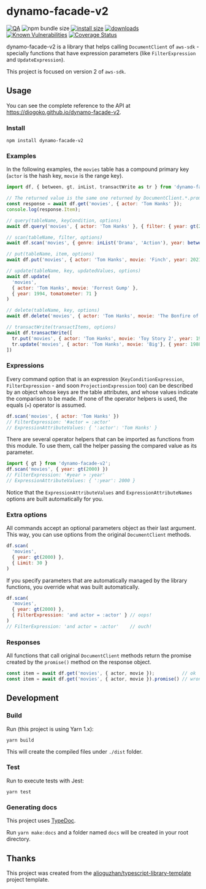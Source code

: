 # dynamo-facade-v2

[![QA](https://github.com/diogoko/dynamo-facade-v2/actions/workflows/qa.yml/badge.svg)](https://github.com/diogoko/dynamo-facade-v2/actions/workflows/qa.yml)
![npm bundle size](https://img.shields.io/bundlephobia/minzip/dynamo-facade-v2)
[![install size](https://packagephobia.com/badge?p=dynamo-facade-v2)](https://packagephobia.com/result?p=dynamo-facade-v2)
[![downloads](https://img.shields.io/npm/dt/dynamo-facade-v2)](https://npm-stat.com/charts.html?package=dynamo-facade-v2)
[![Known Vulnerabilities](https://snyk.io/test/npm/dynamo-facade-v2/badge.svg)](https://snyk.io/test/npm/dynamo-facade-v2)
[![Coverage Status](https://coveralls.io/repos/github/diogoko/dynamo-facade-v2/badge.svg?branch=main)](https://coveralls.io/github/diogoko/dynamo-facade-v2?branch=main)

dynamo-facade-v2 is a library that helps calling `DocumentClient` of `aws-sdk` - specially functions that have expression parameters (like `FilterExpression` and `UpdateExpression`).

This project is focused on version 2 of `aws-sdk`.

## Usage

You can see the complete reference to the API at https://diogoko.github.io/dynamo-facade-v2.

### Install

```
npm install dynamo-facade-v2
```

### Examples

In the following examples, the `movies` table has a compound primary key (`actor` is the hash key, `movie` is the range key).

```js
import df, { between, gt, inList, transactWrite as tr } from 'dynamo-facade-v2';

// The returned value is the same one returned by DocumentClient.*.promise()
const response = await df.get('movies', { actor: 'Tom Hanks' });
console.log(response.Item);

// query(tableName, keyCondition, options)
await df.query('movies', { actor: 'Tom Hanks' }, { filter: { year: gt(2000) } })

// scan(tableName, filter, options)
await df.scan('movies', { genre: inList('Drama', 'Action'), year: between(1990, 1999) })

// put(tableName, item, options)
await df.put('movies', { actor: 'Tom Hanks', movie: 'Finch', year: 2021 });

// update(tableName, key, updatedValues, options)
await df.update(
  'movies',
  { actor: 'Tom Hanks', movie: 'Forrest Gump' },
  { year: 1994, tomatometer: 71 }
)

// delete(tableName, key, options)
await df.delete('movies', { actor: 'Tom Hanks', movie: 'The Bonfire of the Vanities' })

// transactWrite(transactItems, options)
await df.transactWrite([
  tr.put('movies', { actor: 'Tom Hanks', movie: 'Toy Story 2', year: 1999 }),
  tr.update('movies', { actor: 'Tom Hanks', movie: 'Big'}, { year: 1988 }),
])
```

### Expressions

Every command option that is an expression (`KeyConditionExpression`, `FilterExpression` - and soon `ProjectionExpression` too) can be described by an object whose keys are the table attributes, and whose values indicate the comparison to be made. If none of the operator helpers is used, the equals (`=`) operator is assumed.

```js
df.scan('movies', { actor: 'Tom Hanks' })
// FilterExpression: '#actor = :actor'
// ExpressionAttributeValues: { ':actor': 'Tom Hanks' }
```

There are several operator helpers that can be imported as functions from this module. To use them, call the helper passing the compared value as its parameter.

```js
import { gt } from 'dynamo-facade-v2';
df.scan('movies', { year: gt(2000) })
// FilterExpression: '#year > :year'
// ExpressionAttributeValues: { ':year': 2000 }
```

Notice that the `ExpressionAttributeValues` and `ExpressionAttributeNames` options are built automatically for you.

### Extra options

All commands accept an optional parameters object as their last argument. This way, you can use options from the original `DocumentClient` methods.

```js
df.scan(
  'movies',
  { year: gt(2000) },
  { Limit: 30 }
)
```

If you specify parameters that are automatically managed by the library functions, you override what was built automatically.

```js
df.scan(
  'movies',
  { year: gt(2000) },
  { FilterExpression: 'and actor = :actor' } // oops!
)
// FilterExpression: 'and actor = :actor'    // ouch!
```

### Responses

All functions that call original `DocumentClient` methods return the promise created by the `promise()` method on the response object.

```js
const item = await df.get('movies', { actor, movie });          // ok
const item = await df.get('movies', { actor, movie }).promise() // wrong!
```

## Development

### Build

Run (this project is using Yarn 1.x):

```
yarn build
```

This will create the compiled files under `./dist` folder.

### Test

Run to execute tests with Jest:

```
yarn test
```

### Generating docs

This project uses [TypeDoc](https://typedoc.org/).

Run `yarn make:docs` and a folder named `docs` will be created in your root directory.

## Thanks

This project was created from the [alioguzhan/typescript-library-template](https://github.com/alioguzhan/typescript-library-template) project template.
